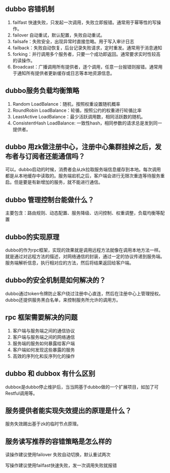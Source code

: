 ## dubbo 容错机制

1. failfast 快速失败，只发起一次调用，失败立即报错。通常用于幂等性的写操作。
2. failover 自动重试，默认配置，失败自动重试。
3. failsafe：失败安全，出现异常时直接忽略。用于写入审计日志
4. failback：失败自动恢复，后台记录失败请求，定时重发。通常用于消息通知
5. forking：并行调用多个服务者，只要一个成功即返回。通常要求实时性较高的读操作。
6. Broadcast：广播调用所有提供者，逐个调用，任意一台报错则报错。通常用于通知所有提供者更新缓存或日志等本地资源信息。

## dubbo服务负载均衡策略

1. Random LoadBalance：随机，按照权重设置随机概率
2. RoundRobin LoadBalance：轮循，按照公约的权重进行轮循比率
3. LeastActive LoadBalance：最少活跃调用数，相同活跃数的随机。
4. ConsistentHash LoadBalance: 一致性hash，相同参数的请求总是发到同一提供者。

## dubbo 用zk做注册中心，注册中心集群挂掉之后，发布者与订阅者还能通信吗？

可以。dubbo启动的时候，消费者会从zk拉取服务端信息缓存到本地。每次调用都是从本地缓存中读取的。服务端宕机之后，客户端会进行无限次重连等待服务重启。但是要是有新增加的服务，就不能进行通信。

## dubbo 管理控制台能做什么？

主要包含：路由规则、动态配置、服务降级、访问控制、权重调整，负载均衡等配置

## dubbo的实现原理

dubbo的作为rpc框架，实现的效果就是调用远程方法就像在调用本地方法一样。就是通过对远程方法的描述，对网络通信的封装，通过一定的协议传递到服务端。服务端解析信息，执行相对应的方法，然后将结果返回给客户端。

## dubbo的安全机制是如何解决的？

dubbo通过token令牌防止客户绕过注册中心直连，然后在注册中心上管理授权。dubbo还提供服务黑白名单，来控制服务所允许的调用方。

## rpc 框架需要解决的问题

1. 客户端与服务端之间的通信协议
2. 客户端与服务端之间的网络通信
3. 服务端的服务如何暴露给客户端
4. 客户端如何发现这些暴露的服务
5. 高效的序列化和反序列化的操作

## dubbo 和 dubbox 有什么区别

dubbox是dubbo停止维护后，当当网基于dubbo做的一个扩展项目，如加了可Restful调用等。

## 服务提供者能实现失效提出的原理是什么？

服务失效踢出基于zk的临时节点原理。

## 服务读写推荐的容错策略是怎么样的

读操作建议使用failover 失败自动切换，默认重试两次

写操作建议使用failfast快速失败，发一次调用失败就报错











































